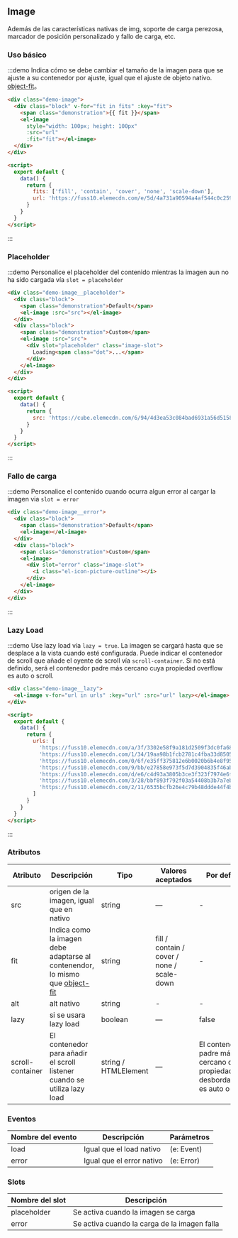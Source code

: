 ## Image
Además de las características nativas de img, soporte de carga perezosa, marcador de posición personalizado y fallo de carga, etc.

### Uso básico

:::demo Indica cómo se debe cambiar el tamaño de la imagen para que se ajuste a su contenedor por ajuste, igual que el ajuste de objeto nativo. [object-fit](https://developer.mozilla.org/es/docs/Web/CSS/object-fit)。

```html
<div class="demo-image">
  <div class="block" v-for="fit in fits" :key="fit">
    <span class="demonstration">{{ fit }}</span>
    <el-image
      style="width: 100px; height: 100px"
      :src="url"
      :fit="fit"></el-image>
  </div>
</div>

<script>
  export default {
    data() {
      return {
        fits: ['fill', 'contain', 'cover', 'none', 'scale-down'],
        url: 'https://fuss10.elemecdn.com/e/5d/4a731a90594a4af544c0c25941171jpeg.jpeg'
      }
    }
  }
</script>
```
:::

### Placeholder

:::demo Personalice el placeholder del contenido mientras la imagen aun no ha sido cargada vía `slot = placeholder`
```html
<div class="demo-image__placeholder">
  <div class="block">
    <span class="demonstration">Default</span>
    <el-image :src="src"></el-image>
  </div>
  <div class="block">
    <span class="demonstration">Custom</span>
    <el-image :src="src">
      <div slot="placeholder" class="image-slot">
        Loading<span class="dot">...</span>
      </div>
    </el-image>
  </div>
</div>

<script>
  export default {
    data() {
      return {
        src: 'https://cube.elemecdn.com/6/94/4d3ea53c084bad6931a56d5158a48jpeg.jpeg'
      }
    }
  }
</script>
```
:::

### Fallo de carga

:::demo Personalice el contenido cuando ocurra algun error al cargar la imagen via `slot = error`
```html
<div class="demo-image__error">
  <div class="block">
    <span class="demonstration">Default</span>
    <el-image></el-image>
  </div>
  <div class="block">
    <span class="demonstration">Custom</span>
    <el-image>
      <div slot="error" class="image-slot">
        <i class="el-icon-picture-outline"></i>
      </div>
    </el-image>
  </div>
</div>
```
:::

### Lazy Load

:::demo Use lazy load vía `lazy = true`. La imagen se cargará hasta que se desplace a la vista cuando esté configurada. Puede indicar el contenedor de scroll que añade el oyente de scroll vía `scroll-container`. Si no está definido, será el contenedor padre más cercano cuya propiedad overflow es auto o scroll.

```html
<div class="demo-image__lazy">
  <el-image v-for="url in urls" :key="url" :src="url" lazy></el-image>
</div>

<script>
  export default {
    data() {
      return {
        urls: [
          'https://fuss10.elemecdn.com/a/3f/3302e58f9a181d2509f3dc0fa68b0jpeg.jpeg',
          'https://fuss10.elemecdn.com/1/34/19aa98b1fcb2781c4fba33d850549jpeg.jpeg',
          'https://fuss10.elemecdn.com/0/6f/e35ff375812e6b0020b6b4e8f9583jpeg.jpeg',
          'https://fuss10.elemecdn.com/9/bb/e27858e973f5d7d3904835f46abbdjpeg.jpeg',
          'https://fuss10.elemecdn.com/d/e6/c4d93a3805b3ce3f323f7974e6f78jpeg.jpeg',
          'https://fuss10.elemecdn.com/3/28/bbf893f792f03a54408b3b7a7ebf0jpeg.jpeg',
          'https://fuss10.elemecdn.com/2/11/6535bcfb26e4c79b48ddde44f4b6fjpeg.jpeg'
        ]
      }
    }
  }
</script>
```
:::

### Atributos
| Atributo | Descripción | Tipo | Valores aceptados | Por defecto |
|---------- |-------- |---------- |-------------  |-------- |
| src | origen de la imagen, igual que en nativo | string | — | - |
| fit | Indica como la imagen debe adaptarse al contenendor, lo mismo que [object-fit](https://developer.mozilla.org/es/docs/Web/CSS/object-fit) | string | fill / contain / cover / none / scale-down | - |
| alt | alt nativo | string | - | - |
| lazy | si se usara lazy load | boolean | — | false |
| scroll-container | El contenedor para añadir el scroll listener cuando se utiliza lazy load | string / HTMLElement | — | El contenedor padre más cercano cuya propiedad de desbordamiento es auto o scroll |

### Eventos
| Nombre del evento | Descripción | Parámetros |
|---------- |-------- |---------- |
| load | Igual que el load nativo | (e: Event) |
| error | Igual que el error nativo | (e: Error) |

### Slots
| Nombre del slot | Descripción |
|---------|-------------|
| placeholder | Se activa cuando la imagen se carga |
| error | Se activa cuando la carga de la imagen falla |


